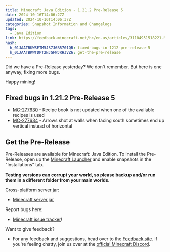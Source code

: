 ```yaml
---
title: Minecraft Java Edition - 1.21.2 Pre-Release 5
date: 2024-10-16T14:06:27Z
updated: 2024-10-16T14:06:37Z
categories: Snapshot Information and Changelogs
tags:
  - Java Edition
link: https://feedback.minecraft.net/hc/en-us/articles/31104951518221-Minecraft-Java-Edition-1-21-2-Pre-Release-5
hash:
  h_01JAATBKWSETM5JS7J6B5701QB: fixed-bugs-in-1212-pre-release-5
  h_01JAATBKWTDPT2NJGFWJRHJVZ6: get-the-pre-release
---
```


Did we have a Pre-Release yesterday? We don't remember. But here is one anyway, fixing more bugs.

Happy mining!

## Fixed bugs in 1.21.2 Pre-Release 5

- [MC-277630](https://bugs.mojang.com/browse/MC-277630) - Recipe book is not updated when one of the available recipes is used
- [MC-277634](https://bugs.mojang.com/browse/MC-277634) - Arrows shot at walls when facing south sometimes end up vertical instead of horizontal

## Get the Pre-Release

Pre-Releases are available for Minecraft: Java Edition. To install the Pre-Release, open up the [Minecraft Launcher](https://www.minecraft.net/content/minecraft-net/language-masters/download) and enable snapshots in the "Installations" tab.

**Testing versions can corrupt your world, so please backup and/or run them in a different folder from your main worlds.**

Cross-platform server jar:

- [Minecraft server jar](https://piston-data.mojang.com/v1/objects/c3294c5538c63aaa744313c8b98276bb26490a85/server.jar)

Report bugs here:

- [Minecraft issue tracker](https://bugs.mojang.com/projects/MC/summary)!

Want to give feedback?

- For any feedback and suggestions, head over to the [Feedback site](https://feedback.minecraft.net/). If you're feeling chatty, join us over at the [official Minecraft Discord](https://discordapp.com/invite/minecraft).
